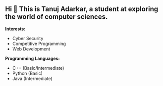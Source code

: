 Hi 👋 
This is Tanuj Adarkar, a student at exploring the world of computer sciences.
------------------------------------------------------------------------------------

**Interests:**
- Cyber Security 
- Competitive Programming
- Web Development

**Programming Languages:**
- C++ (Basic/Intermediate)
- Python (Basic)
- Java (Intermediate)

